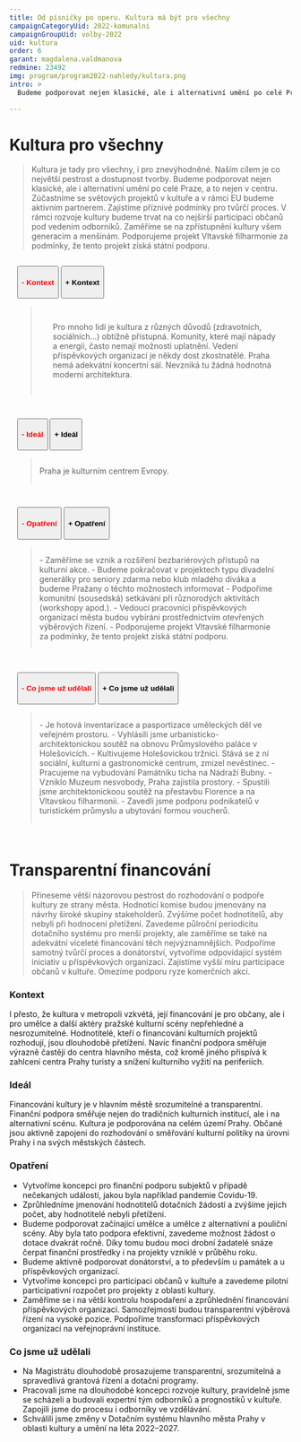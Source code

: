 ```yaml
---
title: Od písničky po operu. Kultura má být pro všechny
campaignCategoryUid: 2022-komunalni
campaignGroupUid: volby-2022
uid: kultura
order: 6
garant: magdalena.valdmanova
redmine: 23492
img: program/program2022-nahledy/kultura.png
intro: >
  Budeme podporovat nejen klasické, ale i alternativní umění po celé Praze. Kultura má být totiž pestrá. A dostupná pro všechny, i pro ty znevýhodněné.

---
```


# Kultura pro všechny
>Kultura je tady pro všechny, i pro znevýhodněné. Naším cílem je co největší pestrost a dostupnost tvorby. Budeme podporovat nejen klasické, ale i alternativní umění po celé Praze, a to nejen v centru. Zúčastníme se světových projektů v kultuře a v rámci EU budeme aktivním partnerem. Zajistíme příznivé podmínky pro tvůrčí proces. V rámci rozvoje kultury budeme trvat na co nejširší participaci občanů pod vedením odborníků. Zaměříme se na zpřístupnění kultury všem generacím a menšinám. Podporujeme projekt Vltavské filharmonie za podmínky, že tento projekt získá státní podporu.

<div class="resenicko">
<button class="hide"><h4>- Kontext</h4></button>
<button class="show"><h4>+ Kontext</h4></button>

<div class="text">
<blockquote style="border:margin:1em;1px solid black;padding:1em">  
<ul>
Pro mnoho lidí je kultura z různých důvodů (zdravotních, sociálních...) obtížně přístupná. Komunity, které mají nápady a energii, často nemají možnosti uplatnění. Vedení příspěvkových organizací je někdy dost zkostnatělé. Praha nemá adekvátní koncertní sál. Nevzniká tu žádná hodnotná moderní architektura.
</ul>
</blockquote>
</div>
</div>

<div class="resenicko">
<button class="hide"><h4>- Ideál</h4></button>
<button class="show"><h4>+ Ideál</h4></button>

<div class="text">
<blockquote style="border:margin:1em;1px solid black;padding:1em">  
Praha je kulturním centrem Evropy.
</blockquote>
</div>
</div>

<div class="resenicko">
<button class="hide"><h4>- Opatření</h4></button>
<button class="show"><h4>+ Opatření </h4></button>

<div class="text">
<blockquote style="border:margin:1em;1px solid black;padding:1em">  
- Zaměříme se vznik a rozšíření bezbariérových přístupů na kulturní akce.
- Budeme pokračovat v projektech typu divadelní generálky pro seniory zdarma nebo klub mladého diváka a budeme Pražany o těchto možnostech informovat
- Podpoříme komunitní (sousedská) setkávání při různorodých aktivitách (workshopy apod.).
- Vedoucí pracovníci příspěvkových organizací města budou vybíráni prostřednictvím otevřených výběrových řízení.
- Podporujeme projekt Vltavské filharmonie za podmínky, že tento projekt získá státní podporu.
</blockquote>
</div>
</div>

<div class="resenicko">
<button class="hide"><h4>- Co jsme už udělali</h4></button>
<button class="show"><h4>+ Co jsme už udělali</h4></button>

<div class="text">
<blockquote style="border:margin:1em;1px solid black;padding:1em">  
- Je hotová inventarizace a pasportizace uměleckých děl ve veřejném prostoru.
- Vyhlásili jsme urbanisticko-architektonickou soutěž na obnovu Průmyslového paláce v Holešovicích.
- Kultivujeme Holešovickou tržnici. Stává se z ní sociální, kulturní a gastronomické centrum, zmizel nevěstinec.
- Pracujeme na vybudování Památníku ticha na Nádraží Bubny.
- Vzniklo Muzeum nesvobody, Praha zajistila prostory.
- Spustili jsme architektonickoou soutěž na přestavbu Florence a na Vltavskou filharmonii.
- Zavedli jsme podporu podnikatelů v turistickém průmyslu a ubytování formou voucherů.
</blockquote>
</div>
</div>

# Transparentní financování
>Přineseme větší názorovou pestrost do rozhodování o podpoře kultury ze strany města. Hodnotící komise budou jmenovány na návrhy široké skupiny stakeholderů. Zvýšíme počet hodnotitelů, aby nebyli při hodnocení přetížení. Zavedeme půlroční periodicitu dotačního systému pro menší projekty, ale zaměříme se také na adekvátní víceleté financování těch nejvýznamnějších. Podpoříme samotný tvůrčí proces a donátorství, vytvoříme odpovídající systém iniciativ u příspěvkových organizací. Zajistíme vyšší míru participace občanů v kultuře. Omezíme podporu ryze komerčních akcí.

### Kontext
I přesto, že kultura v metropoli vzkvétá, její financování je pro občany, ale i pro umělce a další aktéry pražské kulturní scény nepřehledné a nesrozumitelné. Hodnotitelé, kteří o financování kulturních projektů rozhodují, jsou dlouhodobě přetížení. Navíc finanční podpora směřuje výrazně častěji do centra hlavního města, což kromě jiného přispívá k zahlcení centra Prahy turisty a snížení kulturního vyžití na periferiích.

### Ideál
Financování kultury je v hlavním městě srozumitelné a transparentní. Finanční podpora směřuje nejen do tradičních kulturních institucí, ale i na alternativní scénu. Kultura je podporována na celém území Prahy. Občané jsou aktivně zapojeni do rozhodování o směřování kulturní politiky na úrovni Prahy i na svých městských částech.

### Opatření
- Vytvoříme koncepci pro finanční podporu subjektů v případě nečekaných událostí, jakou byla například pandemie Covidu-19.
- Zprůhledníme jmenování hodnotitelů dotačních žádostí a zvýšíme jejich počet, aby hodnotitelé nebyli přetíženi.
- Budeme podporovat začínající umělce a umělce z alternativní a pouliční scény. Aby byla tato podpora efektivní, zavedeme možnost žádost o dotace dvakrát ročně. Díky tomu budou moci drobní žadatelé snáze čerpat finanční prostředky i na projekty vzniklé v průběhu roku.
- Budeme aktivně podporovat donátorství, a to především u památek a u příspěvkových organizací.
- Vytvoříme koncepci pro participaci občanů v kultuře a zavedeme pilotní participativní rozpočet pro projekty z oblasti kultury.
- Zaměříme se i na větší kontrolu hospodaření a zprůhlednění financování příspěvkových organizací. Samozřejmostí budou transparentní výběrová řízení na vysoké pozice. Podpoříme transformaci příspěvkových organizací na veřejnoprávní instituce.

### Co jsme už udělali
- Na Magistrátu dlouhodobě prosazujeme transparentní, srozumitelná a spravedlivá grantová řízení a dotační programy.
- Pracovali jsme na dlouhodobé koncepci rozvoje kultury, pravidelně jsme se scházeli a budovali expertní tým odborníků a prognostiků v kultuře. Zapojili jsme do procesu i odborníky ve vzdělávání.
- Schválili jsme změny v Dotačním systému hlavního města Prahy v oblasti kultury a umění na léta 2022–2027.

<style>
  .resenicko  button.hide { color: red; }
  .resenicko  button.show { color: gren; }  
  .resenicko { padding:1em; }  
</style>

<script type="text/javascript" src="https://ajax.googleapis.com/ajax/libs/jquery/1.7.2/jquery.min.js"></script>

<script>
$(document).ready(function(){
 $('.resenicko .hide').hide();
 $('.resenicko .text').hide();
  $(".resenicko .hide").click(function(){
    $(this).parent().children('.hide').hide();
    $(this).parent().children('.show').show();
    $(this).parent().children('.text').slideUp('normal;');;
  });
  $(".resenicko .show").click(function(){
    $(this).parent().children('.hide').show();
    $(this).parent().children('.show').hide();
    $(this).parent().children('.text').slideDown('normal;');;
  });
});
</script>

